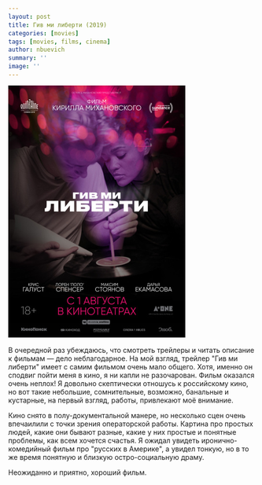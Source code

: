 ```yaml
---
layout: post
title: Гив ми либерти (2019)
categories: [movies]
tags: [movies, films, cinema]
author: nbuevich
summary: ''
image: ''
---
```


<img class="poster" src="/static/blog/posters/give-me-liberty.jpg" alt="Give me liberty">  

В очередной раз убеждаюсь, что смотреть трейлеры и читать описание к фильмам — дело неблагодарное. На мой взгляд, трейлер "Гив ми либерти" имеет с самим фильмом очень мало общего. Хотя, именно он сподвиг пойти меня в кино, я ни капли не разочарован. Фильм оказался очень неплох! Я довольно скептически отношусь к российскому кино, но вот такие небольшие, сомнительные, возможно, банальные и кустарные, на первый взгляд, работы, привлекают моё внимание.  

Кино снято в полу-документальной манере, но несколько сцен очень впечаилили с точки зрения операторской работы. Картина про простых людей, какие они бывают разные, какие у них простые и понятные проблемы, как всем хочется счастья. Я ожидал увидеть иронично-комедийный фильм про "русских в Америке", а увидел тонкую, но в то же время понятную и близкую остро-социальную драму.  

Неожиданно и приятно, хороший фильм.

